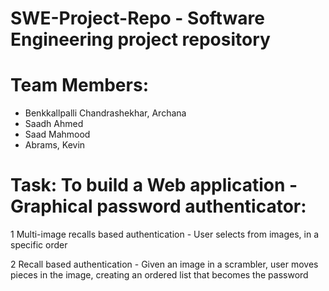 # SWE-Project-Repo - Software Engineering project repository

# Team Members:
- Benkkallpalli Chandrashekhar, Archana
- Saadh Ahmed
- Saad Mahmood
- Abrams, Kevin

# Task: To build a Web application - Graphical password authenticator: 

 1 Multi-image recalls based authentication - User selects from images, in a specific order

 2 Recall based authentication - Given an image in a scrambler, user moves pieces in the image, creating an ordered list that becomes the password


